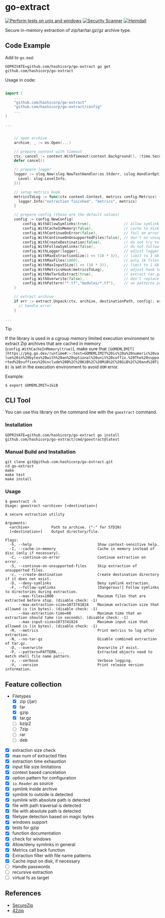 # go-extract

[![Perform tests on unix and windows](https://github.com/hashicorp/go-extract/actions/workflows/testing.yml/badge.svg)](https://github.com/hashicorp/go-extract/actions/workflows/testing.yml) [![Security Scanner](https://github.com/hashicorp/go-extract/actions/workflows/secscan.yml/badge.svg)](https://github.com/hashicorp/go-extract/actions/workflows/secscan.yml) [![Heimdall](https://heimdall.hashicorp.services/api/v1/assets/go-extract/badge.svg?key=ad16a37b0882cb2e792c11a031b139227b23eabe137ddf2b19d10028bcdb79a8)](https://heimdall.hashicorp.services/site/assets/go-extract)

Secure in-memory extraction of zip/tar/tar.gz/gz archive type.

## Code Example

Add to `go.mod`:

```cli
GOPRIVATE=github.com/hashicorp/go-extract go get github.com/hashicorp/go-extract
```

Usage in code:

```go

import (
    ...
    "github.com/hashicorp/go-extract"
    "github.com/hashicorp/go-extract/config"
    ...
)

...


    // open archive
    archive, _ := os.Open(...)

    // prepare context with timeout
    ctx, cancel := context.WithTimeout(context.Background(), (time.Second * time.Duration(MaxExtractionTime)))
    defer cancel()

    // prepare logger
    logger := slog.New(slog.NewTextHandler(os.Stderr, &slog.HandlerOptions{
      Level: slog.LevelInfo,
    }))

    // setup metrics hook
    metricsToLog := func(ctx context.Context, metrics config.Metrics) {
      logger.Info("extraction finished", "metrics", metrics)
    }

    // prepare config (these are the default values)
    config := config.NewConfig(
        config.WithAllowSymlinks(true),               // allow symlink creation
        config.WithCacheInMemory(false),              // cache to disk if necessary
        config.WithContinueOnError(false),            // fail on error
        config.WithContinueOnUnsupportedFiles(false), // don't on unsupported files
        config.WithCreateDestination(false),          // do not try to create specified destination
        config.WithFollowSymlinks(false),             // do not follow symlinks during creation
        config.WithLogger(logger),                    // adjust logger (default: io.Discard)
        config.WithMaxExtractionSize(1 << (10 * 3)),  // limit to 1 Gb (disable check: -1)
        config.WithMaxFiles(1000),                    // only 1k files maximum (disable check: -1)
        config.WithMaxInputSize(1 << (10 * 3)),       // limit to 1 Gb (disable check: -1)
        config.WithMetricsHook(metricsToLog),         // adjust hook to receive metrics from extraction
        config.WithNoTarGzExtract(true),              // extract tar.gz combined
        config.WithOverwrite(false),                  // don't replace existing files
        config.WithPattern("*.tf","modules/*.tf"),    // no patterns predefined
    )

    // extract archive
    if err := extract.Unpack(ctx, archive, destinationPath, config); err != nil {
      // handle error
    }

...

```

> [!TIP]
> If the library is used in a cgroup memory limited execution environment to extract Zip archives that are cached in memory (`config.WithCacheInMemory(true)`), make sure that `[GOMEMLIMIT](https://pkg.go.dev/runtime#:~:text=GOMEMLIMIT%20is%20a%20numeric%20value%20in%20bytes%20with%20an%20optional%20unit%20suffix.%20The%20supported%20suffixes%20include%20B%2C%20KiB%2C%20MiB%2C%20GiB%2C%20and%20TiB)` is set in the execution environment to avoid `OOM` error.
> 
> Example:
> ```
> $ export GOMEMLIMIT=1GiB
> ```

## CLI Tool

You can use this library on the command line with the `goextract` command.

### Installation

```cli
GOPRIVATE=github.com/hashicorp/go-extract go install github.com/hashicorp/go-extract/cmd/goextract@latest
```

### Manual Build and Installation

```cli
git clone git@github.com:hashicorp/go-extract.git
cd go-extract
make
make test
make install
```

### Usage

```cli
$ goextract -h
Usage: goextract <archive> [<destination>]

A secure extraction utility

Arguments:
  <archive>          Path to archive. ("-" for STDIN)
  [<destination>]    Output directory/file.

Flags:
  -h, --help                              Show context-sensitive help.
  -I, --cache-in-memory                   Cache in memory instead of disc (only if necessary).
  -C, --continue-on-error                 Continue extraction on error.
  -S, --continue-on-unsupported-files     Skip extraction of unsupported files.
  -c, --create-destination                Create destination directory if it does not exist.
  -D, --deny-symlinks                     Deny symlink extraction.
  -F, --follow-symlinks                   [Dangerous!] Follow symlinks to directories during extraction.
      --max-files=1000                    Maximum files that are extracted before stop. (disable check: -1)
      --max-extraction-size=1073741824    Maximum extraction size that allowed is (in bytes). (disable check: -1)
      --max-extraction-time=60            Maximum time that an extraction should take (in seconds). (disable check: -1)
      --max-input-size=1073741824         Maximum input size that allowed is (in bytes). (disable check: -1)
  -M, --metrics                           Print metrics to log after extraction.
  -N, --no-tar-gz                         Disable combined extraction of tar.gz.
  -O, --overwrite                         Overwrite if exist.
  -P, --pattern=PATTERN,...               Extracted objects need to match shell file name pattern.
  -v, --verbose                           Verbose logging.
  -V, --version                           Print release version information.
```

## Feature collection

- Filetypes
  - [x] zip (/jar)
  - [x] tar
  - [x] gzip
  - [x] tar.gz
  - [ ] bzip2
  - [ ] 7zip
  - [ ] rar
  - [ ] deb
- [x] extraction size check
- [x] max num of extracted files
- [x] extraction time exhaustion
- [x] input file size limitations
- [x] context based cancelation
- [x] option pattern for configuration
- [x] `io.Reader` as source
- [x] symlink inside archive
- [x] symlink to outside is detected
- [x] symlink with absolute path is detected
- [x] file with path traversal is detected
- [x] file with absolute path is detected
- [x] filetype detection based on magic bytes
- [x] windows support
- [x] tests for gzip
- [x] function documentation
- [x] check for windows
- [x] Allow/deny symlinks in general
- [x] Metrics call back function
- [x] Extraction filter with file name patterns
- [x] Cache input on disk, if necessary
- [ ] Handle passwords
- [ ] recursive extraction
- [ ] virtual fs as target

## References

- [SecureZip](https://pypi.org/project/SecureZip/)
- [42zip](https://www.unforgettable.dk/)
